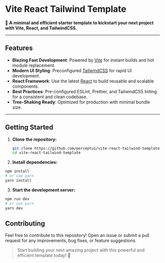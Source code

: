 # Vite React Tailwind Template

🚀 **A minimal and efficient starter template to kickstart your next project with Vite, React, and TailwindCSS.**

---

## Features

- **Blazing Fast Development**: Powered by [Vite](https://vitejs.dev/) for instant builds and hot module replacement.
- **Modern UI Styling**: Preconfigured [TailwindCSS](https://tailwindcss.com/) for rapid UI development.
- **React Framework**: Use the latest [React](https://reactjs.org/) to build reusable and scalable components.
- **Best Practices**: Pre-configured ESLint, Prettier, and TailwindCSS linting for a consistent and clean codebase.
- **Tree-Shaking Ready**: Optimized for production with minimal bundle size.

---

## Getting Started

1. **Clone the repository:**

   ```bash copy
   git clone https://github.com/perceptui/vite-react-tailwind-template.git
   cd vite-react-tailwind-template
   ```

2. **Install dependencies:**

```bash
npm install
# or use yarn
yarn install
```

3. **Start the development server:**

```bash
npm run dev
# or use yarn
yarn dev
```

## Contributing

Feel free to contribute to this repository! Open an issue or submit a pull request for any improvements, bug fixes, or feature suggestions.

> Start building your next amazing project with this powerful and efficient template today! 🎉
